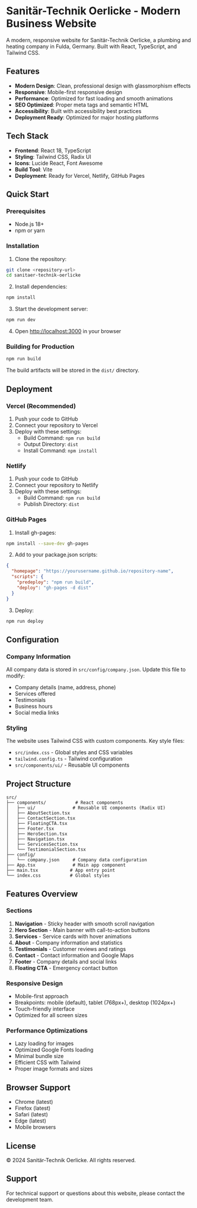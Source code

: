 # Sanitär-Technik Oerlicke - Modern Business Website

A modern, responsive website for Sanitär-Technik Oerlicke, a plumbing and heating company in Fulda, Germany. Built with React, TypeScript, and Tailwind CSS.

## Features

- **Modern Design**: Clean, professional design with glassmorphism effects
- **Responsive**: Mobile-first responsive design
- **Performance**: Optimized for fast loading and smooth animations
- **SEO Optimized**: Proper meta tags and semantic HTML
- **Accessibility**: Built with accessibility best practices
- **Deployment Ready**: Optimized for major hosting platforms

## Tech Stack

- **Frontend**: React 18, TypeScript
- **Styling**: Tailwind CSS, Radix UI
- **Icons**: Lucide React, Font Awesome
- **Build Tool**: Vite
- **Deployment**: Ready for Vercel, Netlify, GitHub Pages

## Quick Start

### Prerequisites

- Node.js 18+ 
- npm or yarn

### Installation

1. Clone the repository:
```bash
git clone <repository-url>
cd sanitaer-technik-oerlicke
```

2. Install dependencies:
```bash
npm install
```

3. Start the development server:
```bash
npm run dev
```

4. Open [http://localhost:3000](http://localhost:3000) in your browser

### Building for Production

```bash
npm run build
```

The build artifacts will be stored in the `dist/` directory.

## Deployment

### Vercel (Recommended)

1. Push your code to GitHub
2. Connect your repository to Vercel
3. Deploy with these settings:
   - Build Command: `npm run build`
   - Output Directory: `dist`
   - Install Command: `npm install`

### Netlify

1. Push your code to GitHub
2. Connect your repository to Netlify
3. Deploy with these settings:
   - Build Command: `npm run build`
   - Publish Directory: `dist`

### GitHub Pages

1. Install gh-pages:
```bash
npm install --save-dev gh-pages
```

2. Add to your package.json scripts:
```json
{
  "homepage": "https://yourusername.github.io/repository-name",
  "scripts": {
    "predeploy": "npm run build",
    "deploy": "gh-pages -d dist"
  }
}
```

3. Deploy:
```bash
npm run deploy
```

## Configuration

### Company Information

All company data is stored in `src/config/company.json`. Update this file to modify:

- Company details (name, address, phone)
- Services offered
- Testimonials
- Business hours
- Social media links

### Styling

The website uses Tailwind CSS with custom components. Key style files:

- `src/index.css` - Global styles and CSS variables
- `tailwind.config.ts` - Tailwind configuration
- `src/components/ui/` - Reusable UI components

## Project Structure

```
src/
├── components/           # React components
│   ├── ui/              # Reusable UI components (Radix UI)
│   ├── AboutSection.tsx
│   ├── ContactSection.tsx
│   ├── FloatingCTA.tsx
│   ├── Footer.tsx
│   ├── HeroSection.tsx
│   ├── Navigation.tsx
│   ├── ServicesSection.tsx
│   └── TestimonialSection.tsx
├── config/
│   └── company.json     # Company data configuration
├── App.tsx              # Main app component
├── main.tsx            # App entry point
└── index.css           # Global styles
```

## Features Overview

### Sections

1. **Navigation** - Sticky header with smooth scroll navigation
2. **Hero Section** - Main banner with call-to-action buttons
3. **Services** - Service cards with hover animations
4. **About** - Company information and statistics
5. **Testimonials** - Customer reviews and ratings
6. **Contact** - Contact information and Google Maps
7. **Footer** - Company details and social links
8. **Floating CTA** - Emergency contact button

### Responsive Design

- Mobile-first approach
- Breakpoints: mobile (default), tablet (768px+), desktop (1024px+)
- Touch-friendly interface
- Optimized for all screen sizes

### Performance Optimizations

- Lazy loading for images
- Optimized Google Fonts loading
- Minimal bundle size
- Efficient CSS with Tailwind
- Proper image formats and sizes

## Browser Support

- Chrome (latest)
- Firefox (latest)
- Safari (latest)
- Edge (latest)
- Mobile browsers

## License

© 2024 Sanitär-Technik Oerlicke. All rights reserved.

## Support

For technical support or questions about this website, please contact the development team.